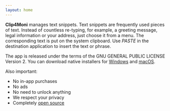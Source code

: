 ```yaml
---
layout: home
---
```


<p><strong>Clip4Moni</strong> manages text snippets. Text snippets are frequently used pieces of text. Instead of countless re-typing, for example, a greeting message, legal information or your address, just choose it from a menu. The corresponding text is put on the system clipboard. Use <em>PASTE</em> in the destination application to insert the text or phrase.</p>

<p>The app is released under the terms of the GNU GENERAL PUBLIC LICENSE Version 2. You can download native installers for <a href="https://github.com/tkuenneth/clip4moni/releases/latest/download/clip4moni_windows.zip">Windows</a> and <a href="https://github.com/tkuenneth/clip4moni/releases/latest/download/clip4moni_macos.zip">macOS</a>.</p>

<p>Also important:</p>

<ul>
<li>No in-app purchases</li>
<li>No ads</li>
<li>No need to unlock anything</li>
<li>We respect your privacy</li>
<li>Completely <a href="https://github.com/tkuenneth/clip4moni">open source</a></li>
</ul>
